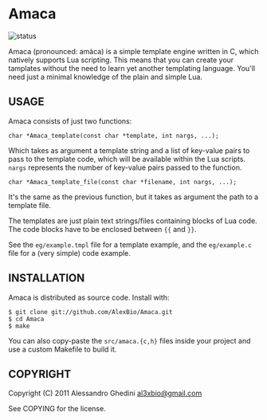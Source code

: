 Amaca
=====

![status](http://stillmaintained.com/AlexBio/Amaca.png)

Amaca (pronounced: amàca) is a simple template engine written in C, which
natively supports Lua scripting. This means that you can create your tamplates
without the need to learn yet another templating language. You'll need just a
minimal knowledge of the plain and simple Lua.

## USAGE

Amaca consists of just two functions:

    char *Amaca_template(const char *template, int nargs, ...);

Which takes as argument a template string and a list of key-value pairs to pass
to the template code, which will be available within the Lua scripts. `nargs`
represents the number of key-value pairs passed to the function.

    char *Amaca_template_file(const char *filename, int nargs, ...);

It's the same as the previous function, but it takes as argument the path to a
template file.

The templates are just plain text strings/files containing blocks of Lua code.
The code blocks have to be enclosed between `{{` and `}}`.

See the `eg/example.tmpl` file for a template example, and the `eg/example.c`
file for a (very simple) code example.

## INSTALLATION

Amaca is distributed as source code. Install with:

    $ git clone git://github.com/AlexBio/Amaca.git
    $ cd Amaca
    $ make

You can also copy-paste the `src/amaca.{c,h}` files inside your project and use
a custom Makefile to build it.

## COPYRIGHT

Copyright (C) 2011 Alessandro Ghedini <al3xbio@gmail.com>

See COPYING for the license.
